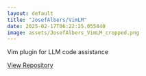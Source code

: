 ```yaml
---
layout: default
title: "JosefAlbers/VimLM"
date: 2025-02-17T06:22:25.055440
image: assets/JosefAlbers_VimLM_cropped.png
---
```


Vim plugin for LLM code assistance

[View Repository](https://github.com/JosefAlbers/VimLM)
